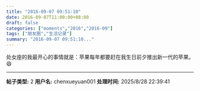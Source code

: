 ```yaml
---
title: "2016-09-07 09:51:10"
date: 2016-09-07T11:00:00+08:00
draft: false
categories: ["moments","2016","2016-09"]
tags: ["朋友圈","生活记录"]
summary: "2016-09-07 09:51:10..."
---
```


处女座的我最开心的事情就是：苹果每年都要赶在我生日前夕推出新一代的苹果。😄

---

**帖子类型:** 2
**用户名:** chenxueyuan001
**处理时间:** 2025/8/28 22:39:41